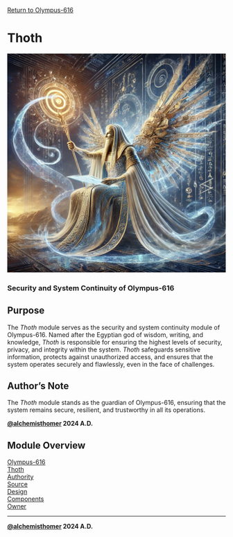 [Return to Olympus-616](../olympus-616/README.md)

# Thoth
![Thoth](./thoth.avatar.png)

### Security and System Continuity of Olympus-616

## Purpose
The *Thoth* module serves as the security and system continuity module of Olympus-616. Named after the Egyptian god of wisdom, writing, and knowledge, *Thoth* is responsible for ensuring the highest levels of security, privacy, and integrity within the system. *Thoth* safeguards sensitive information, protects against unauthorized access, and ensures that the system operates securely and flawlessly, even in the face of challenges.

## Author’s Note
The *Thoth* module stands as the guardian of Olympus-616, ensuring that the system remains secure, resilient, and trustworthy in all its operations.

****[@alchemisthomer](https://github.com/alchemisthomer)
2024 A.D.****

## Module Overview
[Olympus-616](../../README.md)  
[Thoth](README.md)  
[Authority](../zeus/zeus.components.md)  
[Source](thoth.source.md)  
[Design](thoth.design.md)  
[Components](thoth.components.md)  
[Owner](https://github.com/alchemisthomer)

***
**[@alchemisthomer](https://github.com/alchemisthomer)
2024 A.D.**